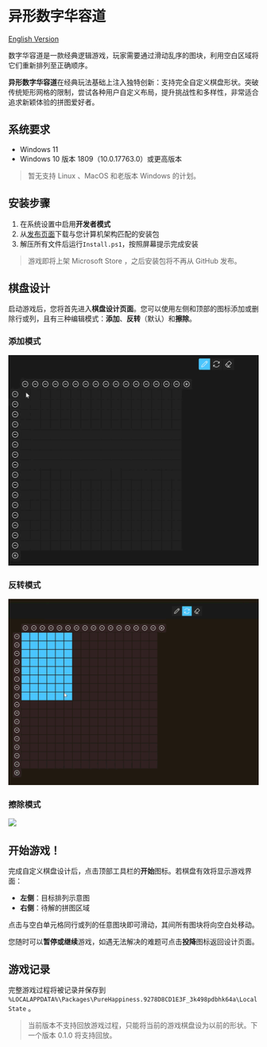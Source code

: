 # 异形数字华容道

[English Version](./README.md)

数字华容道是一款经典逻辑游戏，玩家需要通过滑动乱序的图块，利用空白区域将它们重新排列至正确顺序。

**异形数字华容道**在经典玩法基础上注入独特创新：支持完全自定义棋盘形状。突破传统矩形网格的限制，尝试各种用户自定义布局，提升挑战性和多样性，非常适合追求新颖体验的拼图爱好者。

## 系统要求

- Windows 11
- Windows 10 版本 1809（10.0.17763.0）或更高版本

> 暂无支持 Linux 、MacOS 和老版本 Windows 的计划。

## 安装步骤

1. 在系统设置中启用**开发者模式**
2. 从[发布页面](../../releases/latest)下载与您计算机架构匹配的安装包
3. 解压所有文件后运行`Install.ps1`，按照屏幕提示完成安装

> 游戏即将上架 Microsoft Store ，之后安装包将不再从 GitHub 发布。

## 棋盘设计

启动游戏后，您将首先进入**棋盘设计页面**。您可以使用左侧和顶部的图标添加或删除行或列，且有三种编辑模式：**添加**、**反转**（默认）和**擦除**。

### 添加模式

![](Irregular%20Sliding%20Puzzle/Assets/add.gif)

### 反转模式

![](Irregular%20Sliding%20Puzzle/Assets/reverse.gif)

### 擦除模式

![](Irregular%20Sliding%20Puzzle/Assets/erase.gif)

## 开始游戏！

完成自定义棋盘设计后，点击顶部工具栏的**开始**图标。若棋盘有效将显示游戏界面：

- **左侧**：目标排列示意图
- **右侧**：待解的拼图区域

点击与空白单元格同行或列的任意图块即可滑动，其间所有图块将向空白处移动。

您随时可以**暂停或继续**游戏，如遇无法解决的难题可点击**投降**图标返回设计页面。

## 游戏记录

完整游戏过程将被记录并保存到 `%LOCALAPPDATA%\Packages\PureHappiness.9278D8CD1E3F_3k498pdbhk64a\LocalState` 。

> 当前版本不支持回放游戏过程，只能将当前的游戏棋盘设为以前的形状。下一个版本 0.1.0 将支持回放。